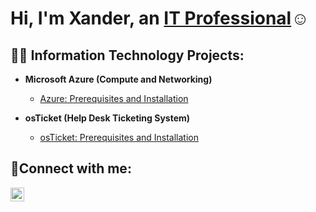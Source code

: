 <h1>Hi, I'm Xander, an <a href="https://www.linkedin.com/in/xander-robles-6198282a5/">IT Professional</a>☺</h1>

<h2>👨‍💻 Information Technology Projects:</h2>

- <b>Microsoft Azure (Compute and Networking)</b>
  - [Azure: Prerequisites and Installation](https://github.com/Xander1116/Azure-Compute-and-Networking/blob/main/README.md)

- <b>osTicket (Help Desk Ticketing System)</b>
  - [osTicket: Prerequisites and Installation](https://github.com/Xander1116/osTicket---Prerequisites-and-Installation)
<h2>🤳Connect with me:</h2>

[<img align="left" alt="Josh | LinkedIn" width="22px" src="https://cdn.jsdelivr.net/npm/simple-icons@v3/icons/linkedin.svg" />][linkedin]

[linkedin]: https://www.linkedin.com/in/xander-robles-6198282a5/
